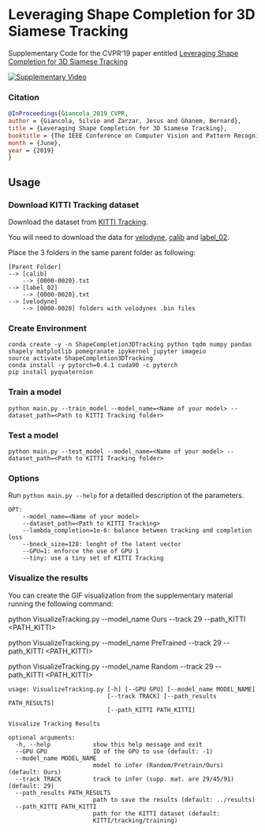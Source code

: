 # Leveraging Shape Completion for 3D Siamese Tracking

Supplementary Code for the CVPR'19 paper entitled [Leveraging Shape Completion for 3D Siamese Tracking](https://arxiv.org/pdf/1903.01784.pdf)

[![Supplementary Video](https://img.youtube.com/vi/2-NAaWSSrGA/0.jpg)](https://www.youtube.com/watch?v=2-NAaWSSrGA "Supplementary Video")

### Citation

```bibtex
@InProceedings{Giancola_2019_CVPR,
author = {Giancola, Silvio and Zarzar, Jesus and Ghanem, Bernard},
title = {Leveraging Shape Completion for 3D Siamese Tracking},
booktitle = {The IEEE Conference on Computer Vision and Pattern Recognition (CVPR)},
month = {June},
year = {2019}
}
```

## Usage

### Download KITTI Tracking dataset

Download the dataset from [KITTI Tracking](http://www.cvlibs.net/datasets/kitti/eval_tracking.php).

You will need to download the data for
[velodyne](http://www.cvlibs.net/download.php?file=data_tracking_velodyne.zip), 
[calib](http://www.cvlibs.net/download.php?file=data_tracking_calib.zip) and
[label_02](http://www.cvlibs.net/download.php?file=data_tracking_label_2.zip).

Place the 3 folders in the same parent folder as following:
```
[Parent Folder]
--> [calib]
    --> {0000-0020}.txt
--> [label_02]
    --> {0000-0020}.txt
--> [velodyne]
    --> [0000-0020] folders with velodynes .bin files
```

### Create Environment

```
conda create -y -n ShapeCompletion3DTracking python tqdm numpy pandas shapely matplotlib pomegranate ipykernel jupyter imageio
source activate ShapeCompletion3DTracking
conda install -y pytorch=0.4.1 cuda90 -c pytorch
pip install pyquaternion
```

### Train a model

`python main.py --train_model --model_name=<Name of your model> --dataset_path=<Path to KITTI Tracking folder>`

### Test a model

`python main.py --test_model --model_name=<Name of your model> --dataset_path=<Path to KITTI Tracking folder>`

### Options

Run `python main.py --help` for a detailled description of the parameters.

```
OPT:
    --model_name=<Name of your model>
    --dataset_path=<Path to KITTI Tracking>
    --lambda_completion=1e-6: balance between tracking and completion loss
    --bneck_size=128: lenght of the latent vector
    --GPU=1: enforce the use of GPU 1 
    --tiny: use a tiny set of KITTI Tracking
```

### Visualize the results

You can create the GIF visualization from the supplementary material running
the following command:

python VisualizeTracking.py --model_name Ours --track 29 --path_KITTI <PATH_KITTI>

python VisualizeTracking.py --model_name PreTrained --track 29 --path_KITTI <PATH_KITTI>

python VisualizeTracking.py --model_name Random --track 29 --path_KITTI <PATH_KITTI>

```
usage: VisualizeTracking.py [-h] [--GPU GPU] [--model_name MODEL_NAME]
                            [--track TRACK] [--path_results PATH_RESULTS]
                            [--path_KITTI PATH_KITTI]

Visualize Tracking Results

optional arguments:
  -h, --help            show this help message and exit
  --GPU GPU             ID of the GPU to use (default: -1)
  --model_name MODEL_NAME
                        model to infer (Random/Pretrain/Ours) (default: Ours)
  --track TRACK         track to infer (supp. mat. are 29/45/91) (default: 29)
  --path_results PATH_RESULTS
                        path to save the results (default: ../results)
  --path_KITTI PATH_KITTI
                        path for the KITTI dataset (default:
                        KITTI/tracking/training)
```
